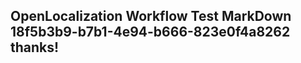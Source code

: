 <properties
ms.topic="hero-topic"
ms.test1="hero-topic"
ms.test2="test"/>

## OpenLocalization Workflow Test MarkDown 18f5b3b9-b7b1-4e94-b666-823e0f4a8262 thanks!
